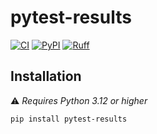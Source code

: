 # pytest-results

[![CI](https://github.com/100nm/pytest-results/actions/workflows/ci.yml/badge.svg)](https://github.com/100nm/pytest-results)
[![PyPI](https://img.shields.io/pypi/v/pytest-results.svg?color=blue)](https://pypi.org/project/pytest-results/)
[![Ruff](https://img.shields.io/endpoint?url=https://raw.githubusercontent.com/astral-sh/ruff/main/assets/badge/v2.json)](https://github.com/astral-sh/ruff)

## Installation

⚠️ _Requires Python 3.12 or higher_

```bash
pip install pytest-results
```
